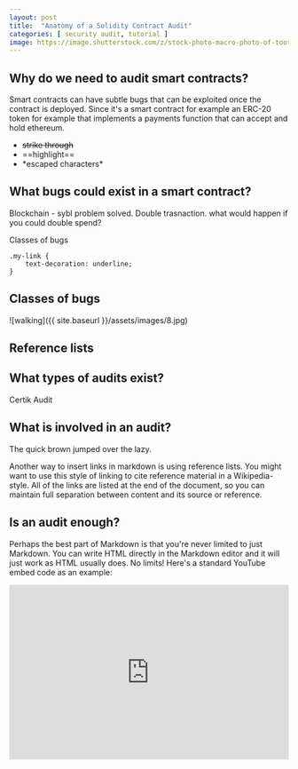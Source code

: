 ```yaml
---
layout: post
title:  "Anatomy of a Solidity Contract Audit"
categories: [ security audit, tutorial ]
image: https://image.shutterstock.com/z/stock-photo-macro-photo-of-tooth-wheel-mechanism-with-audit-analysis-review-data-report-client-and-asset-741348823.jpg
---
```




## Why do we need to audit smart contracts?

Smart contracts can have subtle bugs that can be exploited once the contract is deployed. Since it's a smart contract for example an ERC-20 token for example that implements a payments function that can accept and hold ethereum. 

+ ~~strike through~~
+ ==highlight==
+ \*escaped characters\*


## What bugs could exist in a smart contract? 

Blockchain - sybl problem solved. Double trasnaction. what would happen if you could double spend?

Classes of bugs

```
.my-link {
    text-decoration: underline;
}
```

## Classes of bugs

![walking]({{ site.baseurl }}/assets/images/8.jpg)

## Reference lists

## What types of audits exist? 

Certik Audit

## What is involved in an audit? 
The quick brown jumped over the lazy.

Another way to insert links in markdown is using reference lists. You might want to use this style of linking to cite reference material in a Wikipedia-style. All of the links are listed at the end of the document, so you can maintain full separation between content and its source or reference.

## Is an audit enough?

Perhaps the best part of Markdown is that you're never limited to just Markdown. You can write HTML directly in the Markdown editor and it will just work as HTML usually does. No limits! Here's a standard YouTube embed code as an example:

<p><iframe style="width:100%;" height="315" src="https://www.youtube.com/embed/Cniqsc9QfDo?rel=0&amp;showinfo=0" frameborder="0" allowfullscreen></iframe></p>
